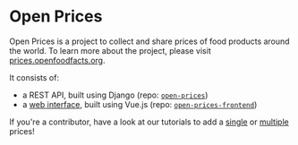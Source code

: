 # Open Prices

Open Prices is a project to collect and share prices of food products around the world. To learn more about the project, please visit [prices.openfoodfacts.org](https://prices.openfoodfacts.org/).

It consists of:

- a REST API, built using Django (repo: [`open-prices`](https://github.com/openfoodfacts/open-prices))
- a [web interface](https://prices.openfoodfacts.org), built using Vue.js (repo: [`open-prices-frontend`](https://github.com/openfoodfacts/open-prices-frontend))

If you're a contributor, have a look at our tutorials to add a [single](add-a-price.md) or [multiple](add-multiple-prices.md) prices!
